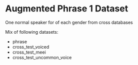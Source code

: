# Augmented Phrase 1 Dataset

One normal speaker for of each gender from cross databases

Mix of following datasets:

- phrase
- cross_test_voiced
- cross_test_meei
- cross_test_uncommon_voice

